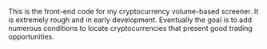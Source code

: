 This is the front-end code for my cryptocurrency volume-based screener. It is extremely rough and in early development. 
Eventually the goal is to add numerous conditions to locate cryptocurrencies that present good trading opportunities. 

